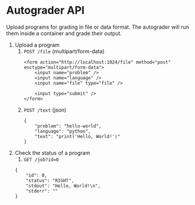 # Autograder API

Upload programs for grading in file or data format.
The autograder will run them inside a container and grade their output.

1. Upload a program
    1. `POST /file` (multipart/form-data)
        ```
        <form action="http://localhost:1024/file" method="post" enctype="multipart/form-data">
            <input name="problem" />
            <input name="language" />
            <input name="file" type="file" />
            
            <input type="submit" />
        </form>
        ```
    2. `POST /text` (json)
        ```
        {
            "problem": "hello-world",
            "language": "python",
            "text": "print('Hello, World!')"
        }
        ```
2. Check the status of a program
    1. `GET /job?id=0`
    ```
    {
        "id": 0,
        "status": "RIGHT",
        "stdout": "Hello, World!\n",
        "stderr": ""
    }
    ```
